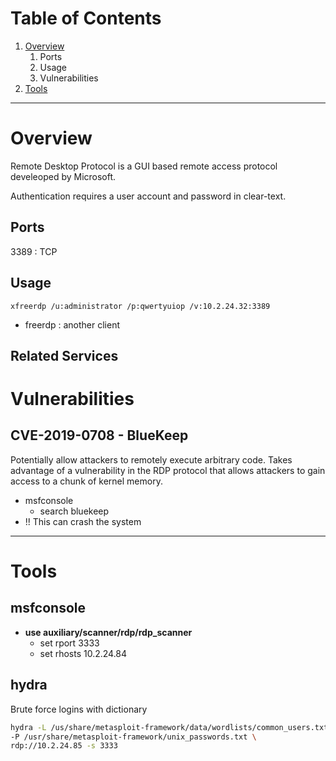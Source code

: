 # Table of Contents
1. [Overview](#Overview)
	1. Ports
	3. Usage
	4. Vulnerabilities
2. [Tools](#Tools)

---
# Overview
Remote Desktop Protocol is a GUI based remote access protocol develeoped by Microsoft.

Authentication requires a user account and password in clear-text.

## Ports
3389 : TCP

## Usage
`xfreerdp /u:administrator /p:qwertyuiop /v:10.2.24.32:3389`
- freerdp : another client

## Related Services

# Vulnerabilities
## CVE-2019-0708 - BlueKeep
Potentially allow attackers to remotely execute arbitrary code. Takes advantage of a vulnerability in the RDP protocol that allows attackers to gain access to a chunk of kernel memory.
- msfconsole
	- search bluekeep
- !! This can crash the system

---
# Tools

## msfconsole
- **use auxiliary/scanner/rdp/rdp_scanner**
	- set rport 3333
	- set rhosts 10.2.24.84

## hydra
Brute force logins with dictionary
```bash
hydra -L /us/share/metasploit-framework/data/wordlists/common_users.txt \
-P /usr/share/metasploit-framework/unix_passwords.txt \
rdp://10.2.24.85 -s 3333
```

